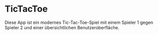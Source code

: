 # TicTacToe
Diese App ist ein modernes Tic-Tac-Toe-Spiel mit einem Spieler 1 gegen Spieler 2 und einer übersichtlichen Benutzeroberfläche.
